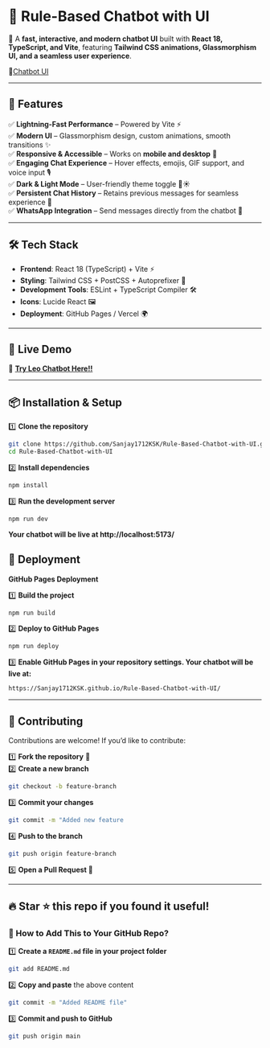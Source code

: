 # 🤖 Rule-Based Chatbot with UI

🚀 A **fast, interactive, and modern chatbot UI** built with **React 18, TypeScript, and Vite**, featuring **Tailwind CSS animations, Glassmorphism UI, and a seamless user experience**.

📸[Chatbot UI](https://github.com/Sanjay1712KSK/Rule-Based-Chatbot-with-UI/issues/1#issue-2903622977) 

---

## 🌟 Features

✅ **Lightning-Fast Performance** – Powered by Vite ⚡  
✅ **Modern UI** – Glassmorphism design, custom animations, smooth transitions ✨  
✅ **Responsive & Accessible** – Works on **mobile and desktop** 📱  
✅ **Engaging Chat Experience** – Hover effects, emojis, GIF support, and voice input 🎙️  
✅ **Dark & Light Mode** – User-friendly theme toggle 🌙☀️  
✅ **Persistent Chat History** – Retains previous messages for seamless experience 💬  
✅ **WhatsApp Integration** – Send messages directly from the chatbot 📲  

---

## 🛠️ Tech Stack

- **Frontend**: React 18 (TypeScript) + Vite ⚡  
- **Styling**: Tailwind CSS + PostCSS + Autoprefixer 🎨  
- **Development Tools**: ESLint + TypeScript Compiler 🛠️  
- **Icons**: Lucide React 🖼️  
- **Deployment**: GitHub Pages / Vercel 🌍  

---

## 🚀 Live Demo

🔗 **[Try Leo Chatbot Here!!](https://Sanjay1712KSK.github.io/Rule-Based-Chatbot-with-UI/)**

---

## 📦 Installation & Setup

1️⃣ **Clone the repository**  
```sh
git clone https://github.com/Sanjay1712KSK/Rule-Based-Chatbot-with-UI.git
cd Rule-Based-Chatbot-with-UI
```

2️⃣ **Install dependencies**  
```sh
npm install
```

3️⃣ **Run the development server**
```sh
npm run dev
```
**Your chatbot will be live at http://localhost:5173/**

## 🚀 Deployment

**GitHub Pages Deployment**

1️⃣ **Build the project**  
```sh
npm run build
```

2️⃣ **Deploy to GitHub Pages**  
```sh
npm run deploy
```

3️⃣ **Enable GitHub Pages in your repository settings.
Your chatbot will be live at:**
```sh
https://Sanjay1712KSK.github.io/Rule-Based-Chatbot-with-UI/
```
---

## 🤝 Contributing

Contributions are welcome! If you’d like to contribute:

1️⃣ **Fork the repository** 🍴  
2️⃣ **Create a new branch**  
   ```sh
   git checkout -b feature-branch
   ```
3️⃣ **Commit your changes**
   ```sh
   git commit -m "Added new feature
   ```
4️⃣ **Push to the branch**  
   ```sh
   git push origin feature-branch
   ```
5️⃣ **Open a Pull Request 🚀**

---

## 🔥 Star ⭐ this repo if you found it useful!
### **📌 How to Add This to Your GitHub Repo?**
1️⃣ **Create a `README.md` file in your project folder**  
```sh
git add README.md
```
2️⃣ **Copy and paste** the above content  
```sh
git commit -m "Added README file"
```
3️⃣ **Commit and push to GitHub**  
```sh
git push origin main
```
